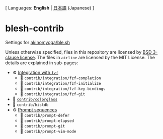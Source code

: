 [ Languages: **English** | [日本語](README-ja.md) (Japanese) ]

# blesh-contrib
Settings for [akinomyoga/ble.sh](https://github.com/akinomyoga/ble.sh)

Unless otherwise specified, files in this repository are licensed by [BSD
3-clause license](LICENSE).  The files in `airline` are licensed by the MIT
License.  The details are explained in sub-pages:

- &#x2699; [Integration with `fzf`](integration/fzf.md)
  - :pencil: `contrib/integration/fzf-completion`
  - :pencil: `contrib/integration/fzf-initialize`
  - :pencil: `contrib/integration/fzf-key-bindings`
  - :pencil: `contrib/integration/fzf-git`
- :pencil: [`contrib/colorglass`](colorglass.md)
- :pencil: `contrib/histdb`
- &#x2699; [Prompt sequences](prompt.md)
  - :pencil: `contrib/prompt-defer`
  - :pencil: `contrib/prompt-elapsed`
  - :pencil: `contrib/prompt-git`
  - :pencil: `contrib/prompt-vim-mode`
